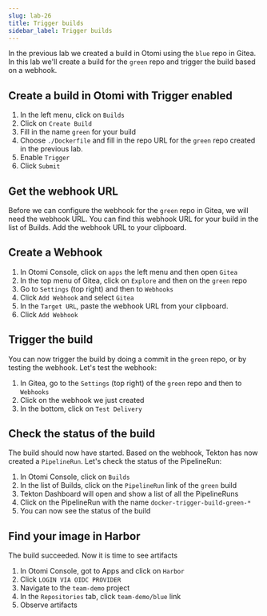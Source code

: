 ```yaml
---
slug: lab-26
title: Trigger builds
sidebar_label: Trigger builds
---
```


In the previous lab we created a build in Otomi using the `blue` repo in Gitea. In this lab we'll create a build for the `green` repo and trigger the build based on a webhook.

## Create a build in Otomi with Trigger enabled

1. In the left menu, click on `Builds`
2. Click on `Create Build`
3. Fill in the name `green` for your build
4. Choose `./Dockerfile` and fill in the repo URL for the `green` repo created in the previous lab.
5. Enable `Trigger`
6. Click `Submit`

## Get the webhook URL

Before we can configure the webhook for the `green` repo in Gitea, we will need the webhook URL. You can find this webhook URL for your build in the list of Builds. Add the webhook URL to your clipboard.

## Create a Webhook

1. In Otomi Console, click on `apps` the left menu and then open `Gitea`
2. In the top menu of Gitea, click on `Explore` and then on the `green` repo
3. Go to `Settings` (top right) and then to `Webhooks`
4. Click `Add Webhook` and select `Gitea`
5. In the `Target URL`, paste the webhook URL from your clipboard.
6. Click `Add Webhook`

## Trigger the build

You can now trigger the build by doing a commit in the `green` repo, or by testing the webhook. Let's test the webhook:

1. In Gitea, go to the `Settings` (top right) of the `green` repo and then to `Webhooks`
2. Click on the webhook we just created
3. In the bottom, click on `Test Delivery`

## Check the status of the build

The build should now have started. Based on the webhook, Tekton has now created a `PipelineRun`. Let's check the status of the PipelineRun:

1. In Otomi Console, click on `Builds`
2. In the list of Builds, click on the `PipelineRun` link of the `green` build
3. Tekton Dashboard will open and show a list of all the PipelineRuns
4. Click on the PipelineRun with the name `docker-trigger-build-green-*`
5. You can now see the status of the build

## Find your image in Harbor

The build succeeded. Now it is time to see artifacts

1. In Otomi Console, got to Apps and click on `Harbor`
2. Click `LOGIN VIA OIDC PROVIDER`
3. Navigate to the `team-demo` project
4. In the `Repositories` tab, click `team-demo/blue` link
5. Observe artifacts
